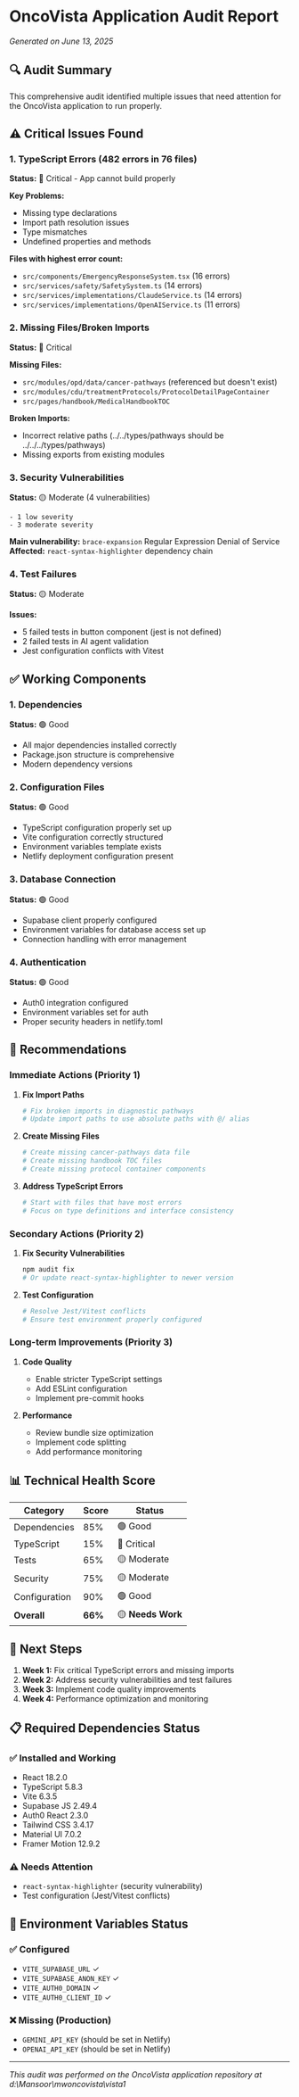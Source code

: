 # OncoVista Application Audit Report
*Generated on June 13, 2025*

## 🔍 Audit Summary

This comprehensive audit identified multiple issues that need attention for the OncoVista application to run properly.

## ⚠️ Critical Issues Found

### 1. TypeScript Errors (482 errors in 76 files)
**Status:** 🔴 Critical - App cannot build properly

**Key Problems:**
- Missing type declarations
- Import path resolution issues
- Type mismatches
- Undefined properties and methods

**Files with highest error count:**
- `src/components/EmergencyResponseSystem.tsx` (16 errors)
- `src/services/safety/SafetySystem.ts` (14 errors)
- `src/services/implementations/ClaudeService.ts` (14 errors)
- `src/services/implementations/OpenAIService.ts` (11 errors)

### 2. Missing Files/Broken Imports
**Status:** 🔴 Critical

**Missing Files:**
- `src/modules/opd/data/cancer-pathways` (referenced but doesn't exist)
- `src/modules/cdu/treatmentProtocols/ProtocolDetailPageContainer`
- `src/pages/handbook/MedicalHandbookTOC`

**Broken Imports:**
- Incorrect relative paths (../../types/pathways should be ../../../types/pathways)
- Missing exports from existing modules

### 3. Security Vulnerabilities
**Status:** 🟡 Moderate (4 vulnerabilities)

```
- 1 low severity
- 3 moderate severity
```

**Main vulnerability:** `brace-expansion` Regular Expression Denial of Service
**Affected:** `react-syntax-highlighter` dependency chain

### 4. Test Failures
**Status:** 🟡 Moderate

**Issues:**
- 5 failed tests in button component (jest is not defined)
- 2 failed tests in AI agent validation
- Jest configuration conflicts with Vitest

## ✅ Working Components

### 1. Dependencies
**Status:** 🟢 Good
- All major dependencies installed correctly
- Package.json structure is comprehensive
- Modern dependency versions

### 2. Configuration Files
**Status:** 🟢 Good
- TypeScript configuration properly set up
- Vite configuration correctly structured
- Environment variables template exists
- Netlify deployment configuration present

### 3. Database Connection
**Status:** 🟢 Good
- Supabase client properly configured
- Environment variables for database access set up
- Connection handling with error management

### 4. Authentication
**Status:** 🟢 Good
- Auth0 integration configured
- Environment variables set for auth
- Proper security headers in netlify.toml

## 🔧 Recommendations

### Immediate Actions (Priority 1)

1. **Fix Import Paths**
   ```bash
   # Fix broken imports in diagnostic pathways
   # Update import paths to use absolute paths with @/ alias
   ```

2. **Create Missing Files**
   ```bash
   # Create missing cancer-pathways data file
   # Create missing handbook TOC files
   # Create missing protocol container components
   ```

3. **Address TypeScript Errors**
   ```bash
   # Start with files that have most errors
   # Focus on type definitions and interface consistency
   ```

### Secondary Actions (Priority 2)

1. **Fix Security Vulnerabilities**
   ```bash
   npm audit fix
   # Or update react-syntax-highlighter to newer version
   ```

2. **Test Configuration**
   ```bash
   # Resolve Jest/Vitest conflicts
   # Ensure test environment properly configured
   ```

### Long-term Improvements (Priority 3)

1. **Code Quality**
   - Enable stricter TypeScript settings
   - Add ESLint configuration
   - Implement pre-commit hooks

2. **Performance**
   - Review bundle size optimization
   - Implement code splitting
   - Add performance monitoring

## 📊 Technical Health Score

| Category | Score | Status |
|----------|-------|--------|
| Dependencies | 85% | 🟢 Good |
| TypeScript | 15% | 🔴 Critical |
| Tests | 65% | 🟡 Moderate |
| Security | 75% | 🟡 Moderate |
| Configuration | 90% | 🟢 Good |
| **Overall** | **66%** | 🟡 **Needs Work** |

## 🚀 Next Steps

1. **Week 1:** Fix critical TypeScript errors and missing imports
2. **Week 2:** Address security vulnerabilities and test failures  
3. **Week 3:** Implement code quality improvements
4. **Week 4:** Performance optimization and monitoring

## 📋 Required Dependencies Status

### ✅ Installed and Working
- React 18.2.0
- TypeScript 5.8.3
- Vite 6.3.5
- Supabase JS 2.49.4
- Auth0 React 2.3.0
- Tailwind CSS 3.4.17
- Material UI 7.0.2
- Framer Motion 12.9.2

### ⚠️ Needs Attention
- `react-syntax-highlighter` (security vulnerability)
- Test configuration (Jest/Vitest conflicts)

## 🔐 Environment Variables Status

### ✅ Configured
- `VITE_SUPABASE_URL` ✓
- `VITE_SUPABASE_ANON_KEY` ✓
- `VITE_AUTH0_DOMAIN` ✓
- `VITE_AUTH0_CLIENT_ID` ✓

### ❌ Missing (Production)
- `GEMINI_API_KEY` (should be set in Netlify)
- `OPENAI_API_KEY` (should be set in Netlify)

---

*This audit was performed on the OncoVista application repository at d:\Mansoor\mwoncovista\vista1*
